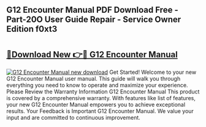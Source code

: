 ## G12 Encounter Manual PDF Download Free - Part-20O User Guide Repair - Service Owner Edition f0xt3

# <h2><a href="http://bc44724.oget.top/?id=G12+Encounter+Manual">🔗Download New 👉🔴 G12 Encounter Manual</a></h2>

[![G12 Encounter Manual new download](https://i.imgur.com/5g1atiW.png)](http://bc44724.oget.top/?id=G12+Encounter+Manual)
Get Started! Welcome to your new G12 Encounter Manual user manual. This guide will walk you through everything you need to know to operate and maximize your experience. Please Review the Warranty Information G12 Encounter Manual This product is covered by a comprehensive warranty. With features like list of features, your new G12 Encounter Manual empowers you to achieve exceptional results. Your Feedback is Important G12 Encounter Manual. We value your input and are committed to continuous improvement.
